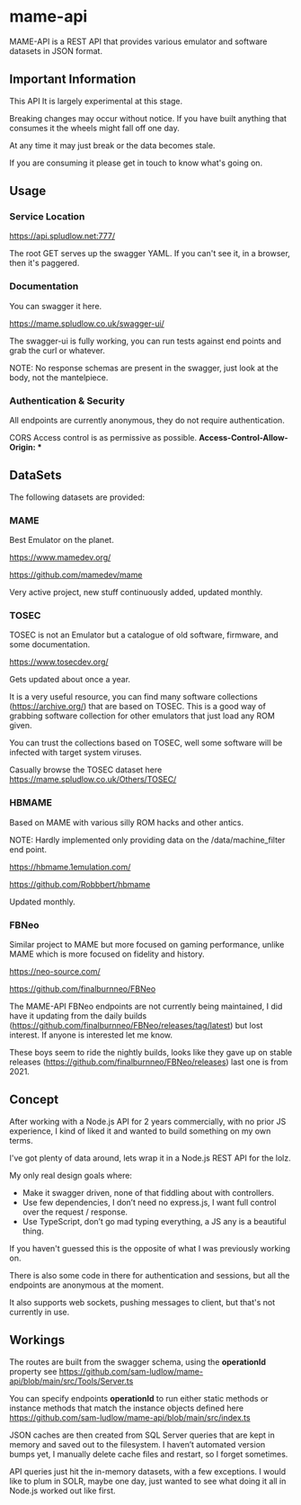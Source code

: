 # mame-api
MAME-API is a REST API that provides various emulator and software datasets in JSON format.

## Important Information
This API It is largely experimental at this stage.

Breaking changes may occur without notice. If you have built anything that consumes it the wheels might fall off one day.

At any time it may just break or the data becomes stale.

If you are consuming it please get in touch to know what's going on.

## Usage

### Service Location

https://api.spludlow.net:777/

The root GET serves up the swagger YAML. If you can't see it, in a browser, then it's paggered.

### Documentation

You can swagger it here.

https://mame.spludlow.co.uk/swagger-ui/

The swagger-ui is fully working, you can run tests against end points and grab the curl or whatever.

NOTE: No response schemas are present in the swagger, just look at the body, not the mantelpiece.

### Authentication & Security
All endpoints are currently anonymous, they do not require authentication.

CORS Access control is as permissive as possible. __Access-Control-Allow-Origin: *__

## DataSets
The following datasets are provided:

### MAME
Best Emulator on the planet.

https://www.mamedev.org/

https://github.com/mamedev/mame

Very active project, new stuff continuously added, updated monthly.

### TOSEC
TOSEC is not an Emulator but a catalogue of old software, firmware, and some documentation.

https://www.tosecdev.org/

Gets updated about once a year.

It is a very useful resource, you can find many software collections (https://archive.org/) that are based on TOSEC. This is a good way of grabbing software collection for other emulators that just load any ROM given.

You can trust the collections based on TOSEC, well some software will be infected with target system viruses.

Casually browse the TOSEC dataset here https://mame.spludlow.co.uk/Others/TOSEC/

### HBMAME 
Based on MAME with various silly ROM hacks and other antics.

NOTE: Hardly implemented only providing data on the /data/machine_filter end point.

https://hbmame.1emulation.com/

https://github.com/Robbbert/hbmame

Updated monthly.

### FBNeo
Similar project to MAME but more focused on gaming performance, unlike MAME which is more focused on fidelity and history.

https://neo-source.com/

https://github.com/finalburnneo/FBNeo

The MAME-API FBNeo endpoints are not currently being maintained, I did have it updating from the daily builds (https://github.com/finalburnneo/FBNeo/releases/tag/latest) but lost interest. If anyone is interested let me know.

These boys seem to ride the nightly builds, looks like they gave up on stable releases (https://github.com/finalburnneo/FBNeo/releases) last one is from 2021.

## Concept
After working with a Node.js API for 2 years commercially, with no prior JS experience, I kind of liked it and wanted to build something on my own terms.

I've got plenty of data around, lets wrap it in a Node.js REST API for the lolz.

My only real design goals where:

 - Make it swagger driven, none of that fiddling about with controllers.
 - Use few dependencies, I don’t need no express.js, I want full control over the request / response.
 - Use TypeScript, don’t go mad typing everything, a JS any is a beautiful thing.

If you haven't guessed this is the opposite of what I was previously working on.

There is also some code in there for authentication and sessions, but all the endpoints are anonymous at the moment.

It also supports web sockets, pushing messages to client, but that's not currently in use.

## Workings
The routes are built from the swagger schema, using the __operationId__ property see https://github.com/sam-ludlow/mame-api/blob/main/src/Tools/Server.ts

You can specify endpoints __operationId__ to run either static methods or instance methods that match the instance objects defined here https://github.com/sam-ludlow/mame-api/blob/main/src/index.ts

JSON caches are then created from SQL Server queries that are kept in memory and saved out to the filesystem. I haven’t automated version bumps yet, I manually delete cache files and restart, so I forget sometimes.

API queries just hit the in-memory datasets, with a few exceptions. I would like to plum in SOLR, maybe one day, just wanted to see what doing it all in Node.js worked out like first.
